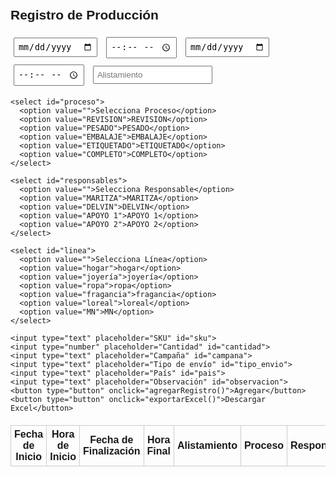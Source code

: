 <!DOCTYPE html>
<html lang="es">
<head>
  <meta charset="UTF-8" />
  <meta name="viewport" content="width=device-width, initial-scale=1.0" />
  <title>Registro de Producción</title>
  <script src="https://cdnjs.cloudflare.com/ajax/libs/xlsx/0.18.5/xlsx.full.min.js"></script>
  <style>
    body { font-family: Arial, sans-serif; padding: 20px; }
    input, select, button { margin: 5px; padding: 5px; }
    table { border-collapse: collapse; margin-top: 20px; width: 100%; }
    th, td { border: 1px solid #ccc; padding: 5px; text-align: center; }
  </style>
</head>
<body>
  <h2>Registro de Producción</h2>

  <form id="registroForm">
    <input type="date" placeholder="Fecha de inicio" id="fecha_inicio" required>
    <input type="time" placeholder="Hora de inicio" id="hora_inicio" required>
    <input type="date" placeholder="Fecha de finalización" id="fecha_final" required>
    <input type="time" placeholder="Hora final" id="hora_final" required>
    <input type="text" placeholder="Alistamiento" id="alistamiento">

    <select id="proceso">
      <option value="">Selecciona Proceso</option>
      <option value="REVISION">REVISION</option>
      <option value="PESADO">PESADO</option>
      <option value="EMBALAJE">EMBALAJE</option>
      <option value="ETIQUETADO">ETIQUETADO</option>
      <option value="COMPLETO">COMPLETO</option>
    </select>

    <select id="responsables">
      <option value="">Selecciona Responsable</option>
      <option value="MARITZA">MARITZA</option>
      <option value="DELVIN">DELVIN</option>
      <option value="APOYO 1">APOYO 1</option>
      <option value="APOYO 2">APOYO 2</option>
    </select>

    <select id="linea">
      <option value="">Selecciona Línea</option>
      <option value="hogar">hogar</option>
      <option value="joyería">joyería</option>
      <option value="ropa">ropa</option>
      <option value="fragancia">fragancia</option>
      <option value="loreal">loreal</option>
      <option value="MN">MN</option>
    </select>

    <input type="text" placeholder="SKU" id="sku">
    <input type="number" placeholder="Cantidad" id="cantidad">
    <input type="text" placeholder="Campaña" id="campana">
    <input type="text" placeholder="Tipo de envío" id="tipo_envio">
    <input type="text" placeholder="País" id="pais">
    <input type="text" placeholder="Observación" id="observacion">
    <button type="button" onclick="agregarRegistro()">Agregar</button>
    <button type="button" onclick="exportarExcel()">Descargar Excel</button>
  </form>

  <table id="tabla">
    <thead>
      <tr>
        <th>Fecha de Inicio</th><th>Hora de Inicio</th><th>Fecha de Finalización</th><th>Hora Final</th><th>Alistamiento</th><th>Proceso</th>
        <th>Responsables</th><th>Línea</th><th>SKU</th>
        <th>Cantidad</th><th>Campaña</th><th>Tipo de Envío</th>
        <th>País</th><th>Observación</th>
      </tr>
    </thead>
    <tbody></tbody>
  </table>

  <script>
    function agregarRegistro() {
      const campos = ['fecha_inicio', 'hora_inicio', 'fecha_final', 'hora_final', 'alistamiento', 'proceso', 'responsables', 'linea', 'sku', 'cantidad', 'campana', 'tipo_envio', 'pais', 'observacion'];
      const fila = document.createElement('tr');
      campos.forEach(id => {
        const valor = document.getElementById(id).value;
        const celda = document.createElement('td');
        celda.textContent = valor;
        fila.appendChild(celda);
      });
      document.querySelector('#tabla tbody').appendChild(fila);
      document.getElementById('registroForm').reset();
    }

    function exportarExcel() {
      const tabla = document.getElementById('tabla');
      const wb = XLSX.utils.table_to_book(tabla, {sheet: "Produccion"});
      XLSX.writeFile(wb, "registro_produccion.xlsx");
    }
  </script>
</body>
</html>
